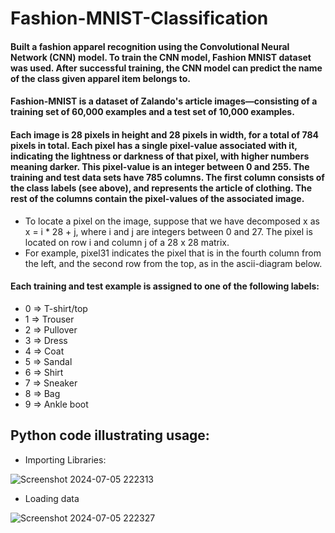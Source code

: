 # Fashion-MNIST-Classification
#### Built a fashion apparel recognition using the Convolutional Neural Network (CNN) model. To train the CNN model, Fashion MNIST dataset was used. After successful training, the CNN model can predict the name of the class given apparel item belongs to.
#### Fashion-MNIST is a dataset of Zalando's article images—consisting of a training set of 60,000 examples and a test set of 10,000 examples.
#### Each image is 28 pixels in height and 28 pixels in width, for a total of 784 pixels in total. Each pixel has a single pixel-value associated with it, indicating the lightness or darkness of that pixel, with higher numbers meaning darker. This pixel-value is an integer between 0 and 255. The training and test data sets have 785 columns. The first column consists of the class labels (see above), and represents the article of clothing. The rest of the columns contain the pixel-values of the associated image.
* To locate a pixel on the image, suppose that we have decomposed x as x = i * 28 + j, where i and j are integers between 0 and 27. The pixel is located on row i and column j of a 28 x 28 matrix.
* For example, pixel31 indicates the pixel that is in the fourth column from the left, and the second row from the top, as in the ascii-diagram below.

#### Each training and test example is assigned to one of the following labels:

* 0 => T-shirt/top
* 1 => Trouser
* 2 => Pullover
* 3 => Dress
* 4 => Coat
* 5 => Sandal
* 6 => Shirt
* 7 => Sneaker
* 8 => Bag
* 9 => Ankle boot

## Python code illustrating usage:
- Importing Libraries:

![Screenshot 2024-07-05 222313](https://github.com/twishackaul/Fashion-MNIST-Classification/assets/107127632/215a2d5b-9b7a-4f80-b162-251bcc86e32f)

- Loading data

![Screenshot 2024-07-05 222327](https://github.com/twishackaul/Fashion-MNIST-Classification/assets/107127632/2cdcf1e8-779f-4b65-84d3-05de6cb74872)

